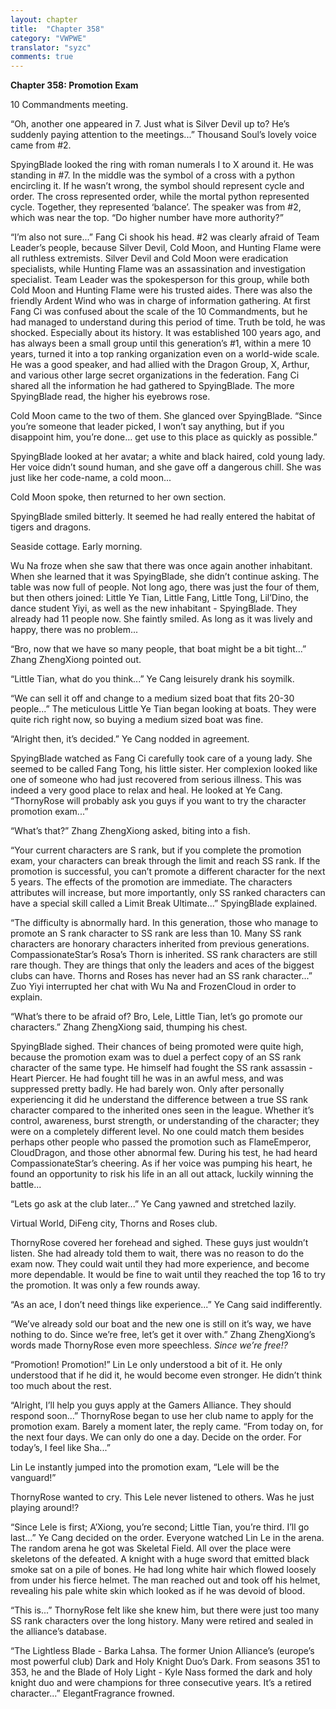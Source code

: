 ```yaml
---
layout: chapter
title:  "Chapter 358"
category: "VWPWE"
translator: "syzc"
comments: true
---
```


**Chapter 358: Promotion Exam**

10 Commandments meeting.

“Oh, another one appeared in 7. Just what is Silver Devil up to? He’s suddenly paying attention to the meetings...” Thousand Soul’s lovely voice came from #2.

SpyingBlade looked the ring with roman numerals I to X around it. He was standing in #7. In the middle was the symbol of a cross with a python encircling it. If he wasn’t wrong, the symbol should represent cycle and order. The cross represented order, while the mortal python represented cycle. Together, they represented ‘balance’. The speaker was from #2, which was near the top. “Do higher number have more authority?”

“I’m also not sure...” Fang Ci shook his head. #2 was clearly afraid of Team Leader’s people, because Silver Devil, Cold Moon, and Hunting Flame were all ruthless extremists. Silver Devil and Cold Moon were eradication specialists, while Hunting Flame was an assassination and investigation specialist. Team Leader was the spokesperson for this group, while both Cold Moon and Hunting Flame were his trusted aides. There was also the friendly Ardent Wind who was in charge of information gathering. At first Fang Ci was confused about the scale of the 10 Commandments, but he had managed to understand during this period of time. Truth be told, he was shocked. Especially about its history. It was established 100 years ago, and has always been a small group until this generation’s #1, within a mere 10 years, turned it into a top ranking organization even on a world-wide scale. He was a good speaker, and had allied with the Dragon Group, X, Arthur, and various other large secret organizations in the federation. Fang Ci shared all the information he had gathered to SpyingBlade. The more SpyingBlade read, the higher his eyebrows rose.

Cold Moon came to the two of them. She glanced over SpyingBlade. “Since you’re someone that leader picked, I won’t say anything, but if you disappoint him, you’re done… get use to this place as quickly as possible.”

SpyingBlade looked at her avatar; a white and black haired, cold young lady. Her voice didn’t sound human, and she gave off a dangerous chill. She was just like her code-name, a cold moon...

Cold Moon spoke, then returned to her own section.

SpyingBlade smiled bitterly. It seemed he had really entered the habitat of tigers and dragons.

Seaside cottage. Early morning.

Wu Na froze when she saw that there was once again another inhabitant. When she learned that it was SpyingBlade, she didn’t continue asking. The table was now full of people. Not long ago, there was just the four of them, but then others joined: Little Ye Tian, Little Fang, Little Tong, Lil’Dino, the dance student Yiyi, as well as the new inhabitant - SpyingBlade. They already had 11 people now. She faintly smiled. As long as it was lively and happy, there was no problem...

“Bro, now that we have so many people, that boat might be a bit tight...” Zhang ZhengXiong pointed out.

“Little Tian, what do you think...” Ye Cang leisurely drank his soymilk.

“We can sell it off and change to a medium sized boat that fits 20-30 people...” The meticulous Little Ye Tian began looking at boats. They were quite rich right now, so buying a medium sized boat was fine.

“Alright then, it’s decided.” Ye Cang nodded in agreement.

SpyingBlade watched as Fang Ci carefully took care of a young lady. She seemed to be called Fang Tong, his little sister. Her complexion looked like one of someone who had just recovered from serious illness. This was indeed a very good place to relax and heal. He looked at Ye Cang. “ThornyRose will probably ask you guys if you want to try the character promotion exam...”

“What’s that?” Zhang ZhengXiong asked, biting into a fish.

“Your current characters are S rank, but if you complete the promotion exam, your characters can break through the limit and reach SS rank. If the promotion is successful, you can’t promote a different character for the next 5 years. The effects of the promotion are immediate. The characters attributes will increase, but more importantly, only SS ranked characters can have a special skill called a Limit Break Ultimate...” SpyingBlade explained.

“The difficulty is abnormally hard. In this generation, those who manage to promote an S rank character to SS rank are less than 10. Many SS rank characters are honorary characters inherited from previous generations. CompassionateStar’s Rosa’s Thorn is inherited. SS rank characters are still rare though. They are things that only the leaders and aces of the biggest clubs can have. Thorns and Roses has never had an SS rank character...” Zuo Yiyi interrupted her chat with Wu Na and FrozenCloud in order to explain.

“What’s there to be afraid of? Bro, Lele, Little Tian, let’s go promote our characters.” Zhang ZhengXiong said, thumping his chest.

SpyingBlade sighed. Their chances of being promoted were quite high, because the promotion exam was to duel a perfect copy of an SS rank character of the same type. He himself had fought the SS rank assassin - Heart Piercer. He had fought till he was in an awful mess, and was suppressed pretty badly. He had barely won. Only after personally experiencing it did he understand the difference between a true SS rank character compared to the inherited ones seen in the league. Whether it’s control, awareness, burst strength, or understanding of the character; they were on a completely different level. No one could match them besides perhaps other people who passed the promotion such as FlameEmperor, CloudDragon, and those other abnormal few. During his test, he had heard CompassionateStar’s cheering. As if her voice was pumping his heart, he found an opportunity to risk his life in an all out attack, luckily winning the battle...

“Lets go ask at the club later...” Ye Cang yawned and stretched lazily.

Virtual World, DiFeng city, Thorns and Roses club.

ThornyRose covered her forehead and sighed. These guys just wouldn’t listen. She had already told them to wait, there was no reason to do the exam now. They could wait until they had more experience, and become more dependable. It would be fine to wait until they reached the top 16 to try the promotion. It was only a few rounds away.

“As an ace, I don’t need things like experience...” Ye Cang said indifferently.

“We’ve already sold our boat and the new one is still on it’s way, we have nothing to do. Since we’re free, let’s get it over with.” Zhang ZhengXiong’s words made ThornyRose even more speechless. *Since we’re free!?*

“Promotion! Promotion!” Lin Le only understood a bit of it. He only understood that if he did it, he would become even stronger. He didn’t think too much about the rest.

“Alright, I’ll help you guys apply at the Gamers Alliance. They should respond soon...” ThornyRose began to use her club name to apply for the promotion exam. Barely a moment later, the reply came. “From today on, for the next four days. We can only do one a day. Decide on the order. For today’s, I feel like Sha...”

Lin Le instantly jumped into the promotion exam, “Lele will be the vanguard!”

ThornyRose wanted to cry. This Lele never listened to others. Was he just playing around!?

“Since Lele is first; A’Xiong, you’re second; Little Tian, you’re third. I’ll go last...” Ye Cang decided on the order. Everyone watched Lin Le in the arena. The random arena he got was Skeletal Field. All over the place were skeletons of the defeated. A knight with a huge sword that emitted black smoke sat on a pile of bones. He had long white hair which flowed loosely from under his fierce helmet. The man reached out and took off his helmet, revealing his pale white skin which looked as if he was devoid of blood.

“This is...” ThornyRose felt like she knew him, but there were just too many SS rank characters over the long history. Many were retired and sealed in the alliance’s database.

“The Lightless Blade - Barka Lahsa. The former Union Alliance’s (europe’s most powerful club) Dark and Holy Knight Duo’s Dark. From seasons 351 to 353, he and the Blade of Holy Light - Kyle Nass formed the dark and holy knight duo and were champions for three consecutive years. It’s a retired character...” ElegantFragrance frowned.
